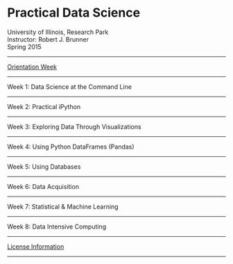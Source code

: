 # Practical Data Science

University of Illinois, Research Park    
Instructor: Robert J. Brunner    
Spring 2015  

-----

[Orientation Week](Week0/Docker.md)  

-----

Week 1: Data Science at the Command Line  

-----

Week 2: Practical iPython  

-----

Week 3: Exploring Data Through Visualizations  

-----

Week 4: Using Python DataFrames (Pandas)  

-----

Week 5: Using Databases  

-----

Week 6: Data Acquisition  

-----

Week 7: Statistical & Machine Learning  

-----

Week 8: Data Intensive Computing  

-----

[License Information](LICENSE.md)

-----
